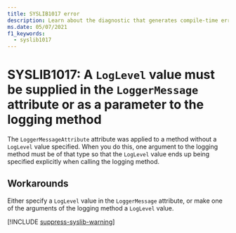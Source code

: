 ```yaml
---
title: SYSLIB1017 error
description: Learn about the diagnostic that generates compile-time error SYSLIB1017.
ms.date: 05/07/2021
f1_keywords:
  - syslib1017
---
```


# SYSLIB1017: A `LogLevel` value must be supplied in the `LoggerMessage` attribute or as a parameter to the logging method

The `LoggerMessageAttribute` attribute was applied to a method without a `LogLevel` value specified. When you do this, one argument to the logging method must be of that type so that the `LogLevel` value ends up being specified explicitly when calling the logging method.

## Workarounds

Either specify a `LogLevel` value in the `LoggerMessage` attribute, or make one of the arguments of the logging method a `LogLevel` value.

[!INCLUDE [suppress-syslib-warning](includes/suppress-source-generator-diagnostics.md)]
